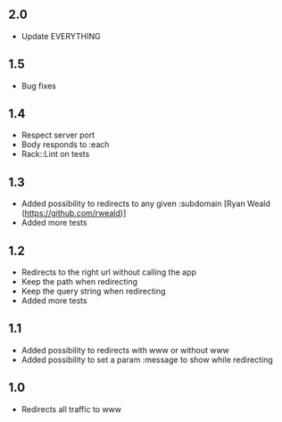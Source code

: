 ## 2.0

- Update EVERYTHING

## 1.5

- Bug fixes

## 1.4

- Respect server port
- Body responds to :each
- Rack::Lint on tests

## 1.3

- Added possibility to redirects to any given :subdomain [Ryan Weald (https://github.com/rweald)]
- Added more tests

## 1.2

- Redirects to the right url without calling the app
- Keep the path when redirecting
- Keep the query string when redirecting
- Added more tests

## 1.1

- Added possibility to redirects with www or without www
- Added possibility to set a param :message to show while redirecting

## 1.0

- Redirects all traffic to www
